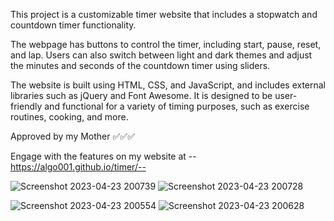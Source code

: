 This project is a customizable timer website that includes a stopwatch and countdown timer functionality. 

The webpage has buttons to control the timer, including start, pause, reset, and lap. Users can also switch between light and dark themes and adjust the minutes and seconds of the countdown timer using sliders. 

The website is built using HTML, CSS, and JavaScript, and includes external libraries such as jQuery and Font Awesome. 
It is designed to be user-friendly and functional for a variety of timing purposes, such as exercise routines, cooking, and more.

Approved by my Mother ✅✅✅

Engage with the features on my website at --https://algo001.github.io/timer/--

![Screenshot 2023-04-23 200739](https://user-images.githubusercontent.com/103477351/233874208-748e1c1d-b17e-4c9b-88c2-e5ce08d22e9f.png)
![Screenshot 2023-04-23 200728](https://user-images.githubusercontent.com/103477351/233874213-f80ac4ef-eb2b-4144-a425-85e9e98b914c.png)

![Screenshot 2023-04-23 200554](https://user-images.githubusercontent.com/103477351/233874209-41b78b0e-6005-4c46-9c31-c7df59e10efb.png)
![Screenshot 2023-04-23 200628](https://user-images.githubusercontent.com/103477351/233874211-022312c0-c662-43ec-bb8f-e5c370e2c0ea.png)

